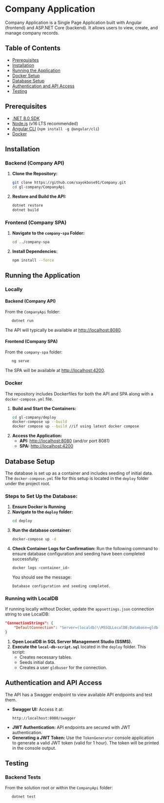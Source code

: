 # Company Application

Company Application is a Single Page Application built with Angular (frontend) and ASP.NET Core (backend). It allows users to view, create, and manage company records.

## Table of Contents

- [Prerequisites](#prerequisites)
- [Installation](#installation)
- [Running the Application](#running-the-application)
- [Docker Setup](#docker-setup)
- [Database Setup](#database-setup)
- [Authentication and API Access](#authentication-and-api-access)
- [Testing](#testing)


## Prerequisites

- [.NET 8.0 SDK](https://dotnet.microsoft.com/download)
- [Node.js](https://nodejs.org/) (v16 LTS recommended)
- [Angular CLI](https://angular.io/cli) (`npm install -g @angular/cli`)
- [Docker](https://www.docker.com/)

## Installation

### Backend (Company API)

1. **Clone the Repository:**
   ```bash
   git clone https://github.com/sayokbose91/Company.git
   cd gl-company/CompanyApi
   ```
2. **Restore and Build the API:**
   ```bash
   dotnet restore
   dotnet build
   ```

### Frontend (Company SPA)

1. **Navigate to the `company-spa` Folder:**
   ```bash
   cd ../company-spa
   ```
2. **Install Dependencies:**
   ```bash
   npm install --force
   ```

## Running the Application

### Locally

#### Backend (Company API)

From the `CompanyApi` folder:

```bash
   dotnet run
```

The API will typically be available at [http://localhost:8080](http://localhost:8080).

#### Frontend (Company SPA)

From the `company-spa` folder:

```bash
   ng serve
```

The SPA will be available at [http://localhost:4200](http://localhost:4200).

### Docker

The repository includes Dockerfiles for both the API and SPA along with a `docker-compose.yml` file.

1. **Build and Start the Containers:**
   ```bash
   cd gl-company/deploy
   docker-compose up --build
   docker compose up --build //if using latest docker compose
   ```
2. **Access the Application:**
   - **API:** [http://localhost:8080](http://localhost:8080) (and/or port 8081)
   - **SPA:** [http://localhost:4200](http://localhost:4200)

## Database Setup

The database is set up as a container and includes seeding of initial data. The `docker-compose.yml` file for this setup is located in the `deploy` folder under the project root.

### Steps to Set Up the Database:

1. **Ensure Docker is Running**
2. **Navigate to the `deploy` folder:**
   ```bash
   cd deploy
   ```
3. **Run the database container:**
   ```bash
   docker-compose up -d
   ```
4. **Check Container Logs for Confirmation:**
   Run the following command to ensure database configuration and seeding have been completed successfully:
   ```bash
   docker logs <container_id>
   ```
   You should see the message:
   ```
   Database configuration and seeding completed.
   ```

### Running with LocalDB

If running locally without Docker, update the `appsettings.json` connection string to use LocalDB:

```json
"ConnectionStrings": {
    "DefaultConnection": "Server=(localdb)\\MSSQLLocalDB;Database=gldb;User Id=gldbuser;Password=password;Encrypt=false;"
}
```

1. **Open LocalDB in SQL Server Management Studio (SSMS).**
2. **Execute the `local-db-script.sql`** located in the `deploy` folder. This script:
   - Creates necessary tables.
   - Seeds initial data.
   - Creates a user `gldbuser` for the connection.

## Authentication and API Access

The API has a Swagger endpoint to view available API endpoints and test them.

- **Swagger UI:** Access it at:
  ```
  http://localhost:8080/swagger
  ```
- **JWT Authentication:** API endpoints are secured with JWT authentication.
- **Generating a JWT Token:** Use the `TokenGenerator` console application to generate a valid JWT token (valid for 1 hour). The token will be printed in the console output.

## Testing

### Backend Tests

From the solution root or within the `CompanyApi` folder:

```bash
   dotnet test
```


